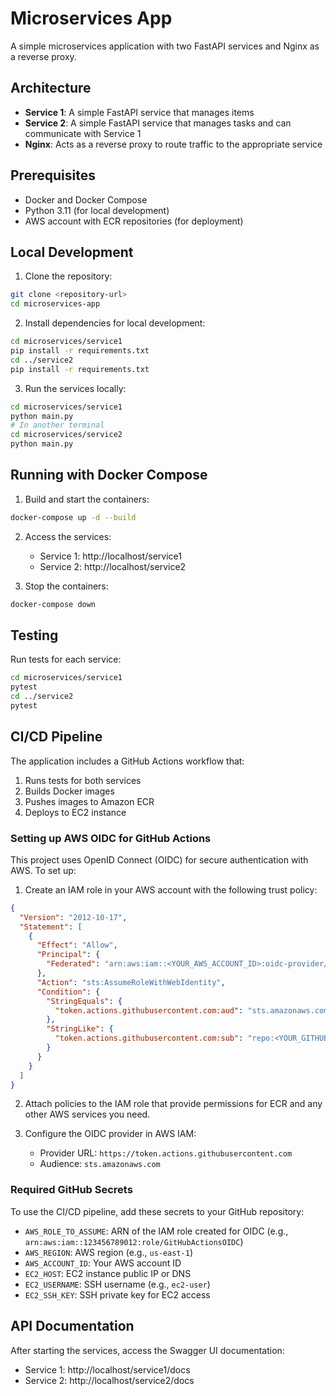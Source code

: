 # Microservices App

A simple microservices application with two FastAPI services and Nginx as a reverse proxy.

## Architecture

- **Service 1**: A simple FastAPI service that manages items
- **Service 2**: A simple FastAPI service that manages tasks and can communicate with Service 1
- **Nginx**: Acts as a reverse proxy to route traffic to the appropriate service

## Prerequisites

- Docker and Docker Compose
- Python 3.11 (for local development)
- AWS account with ECR repositories (for deployment)

## Local Development

1. Clone the repository:
```bash
git clone <repository-url>
cd microservices-app
```

2. Install dependencies for local development:
```bash
cd microservices/service1
pip install -r requirements.txt
cd ../service2
pip install -r requirements.txt
```

3. Run the services locally:
```bash
cd microservices/service1
python main.py
# In another terminal
cd microservices/service2
python main.py
```

## Running with Docker Compose

1. Build and start the containers:
```bash
docker-compose up -d --build
```

2. Access the services:
   - Service 1: http://localhost/service1
   - Service 2: http://localhost/service2

3. Stop the containers:
```bash
docker-compose down
```

## Testing

Run tests for each service:
```bash
cd microservices/service1
pytest
cd ../service2
pytest
```

## CI/CD Pipeline

The application includes a GitHub Actions workflow that:
1. Runs tests for both services
2. Builds Docker images
3. Pushes images to Amazon ECR
4. Deploys to EC2 instance

### Setting up AWS OIDC for GitHub Actions

This project uses OpenID Connect (OIDC) for secure authentication with AWS. To set up:

1. Create an IAM role in your AWS account with the following trust policy:
```json
{
  "Version": "2012-10-17",
  "Statement": [
    {
      "Effect": "Allow",
      "Principal": {
        "Federated": "arn:aws:iam::<YOUR_AWS_ACCOUNT_ID>:oidc-provider/token.actions.githubusercontent.com"
      },
      "Action": "sts:AssumeRoleWithWebIdentity",
      "Condition": {
        "StringEquals": {
          "token.actions.githubusercontent.com:aud": "sts.amazonaws.com"
        },
        "StringLike": {
          "token.actions.githubusercontent.com:sub": "repo:<YOUR_GITHUB_USERNAME>/<YOUR_REPO_NAME>:*"
        }
      }
    }
  ]
}
```

2. Attach policies to the IAM role that provide permissions for ECR and any other AWS services you need.

3. Configure the OIDC provider in AWS IAM:
   - Provider URL: `https://token.actions.githubusercontent.com`
   - Audience: `sts.amazonaws.com`

### Required GitHub Secrets

To use the CI/CD pipeline, add these secrets to your GitHub repository:

- `AWS_ROLE_TO_ASSUME`: ARN of the IAM role created for OIDC (e.g., `arn:aws:iam::123456789012:role/GitHubActionsOIDC`)
- `AWS_REGION`: AWS region (e.g., `us-east-1`)
- `AWS_ACCOUNT_ID`: Your AWS account ID
- `EC2_HOST`: EC2 instance public IP or DNS
- `EC2_USERNAME`: SSH username (e.g., `ec2-user`)
- `EC2_SSH_KEY`: SSH private key for EC2 access

## API Documentation

After starting the services, access the Swagger UI documentation:
- Service 1: http://localhost/service1/docs
- Service 2: http://localhost/service2/docs 